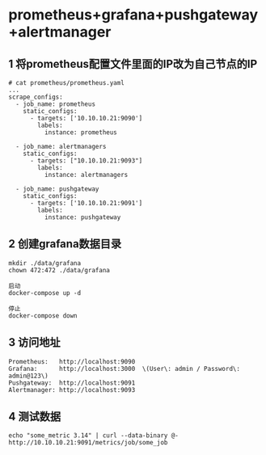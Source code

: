 # prometheus+grafana+pushgateway+alertmanager

## 1 将prometheus配置文件里面的IP改为自己节点的IP

```shell
# cat prometheus/prometheus.yaml 
...
scrape_configs:
  - job_name: prometheus
    static_configs:
      - targets: ['10.10.10.21:9090']
        labels:
          instance: prometheus
                  
  - job_name: alertmanagers
    static_configs:
      - targets: ["10.10.10.21:9093"]
        labels:
          instance: alertmanagers
                  
  - job_name: pushgateway
    static_configs:
      - targets: ['10.10.10.21:9091']
        labels:
          instance: pushgateway
```

## 2 创建grafana数据目录

```
mkdir ./data/grafana
chown 472:472 ./data/grafana
```



```
启动
docker-compose up -d

停止
docker-compose down

```

## 3 访问地址

```
Prometheus:   http://localhost:9090
Grafana:      http://localhost:3000  \(User\: admin / Password\: admin@123\)
Pushgateway:  http://localhost:9091
Alertmanager: http://localhost:9093
```



## 4 测试数据

```
echo "some_metric 3.14" | curl --data-binary @- http://10.10.10.21:9091/metrics/job/some_job
```

